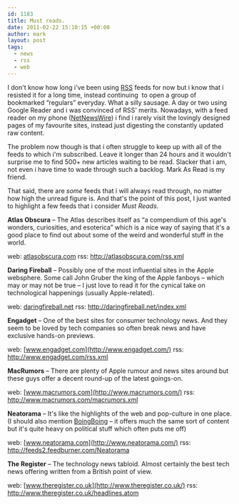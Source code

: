 ```yaml
---
id: 1183
title: Must reads.
date: 2011-02-22 15:10:15 +00:00
author: mark
layout: post
tags:
  - news
  - rss
  - web
---
```

I don't know how long i've been using [RSS](http://en.wikipedia.org/wiki/RSS) feeds for now but i know that i resisted it for a long time, instead continuing  to open a group of bookmarked &#8220;regulars&#8221; everyday. What a silly sausage. A day or two using Google Reader and i was convinced of RSS' merits. Nowadays, with a feed reader on my phone ([NetNewsWire](http://netnewswireapp.com/iphone/)) i find i rarely visit the lovingly designed pages of my favourite sites, instead just digesting the constantly updated raw content.

The problem now though is that i often struggle to keep up with all of the feeds to which i'm subscribed. Leave it longer than 24 hours and it wouldn't surprise me to find 500+ new articles waiting to be read. Slacker that i am, not even i have time to wade through such a backlog. Mark As Read is my friend.

That said, there are _some_ feeds that i will always read through, no matter how high the unread figure is. And that's the point of this post, I just wanted to highlight a few feeds that i consider _Must Reads_.

**Atlas Obscura** &#8211; The Atlas describes itself as &#8220;a compendium of this age's wonders, curiosities, and esoterica&#8221; which is a nice way of saying that it's a good place to find out about some of the weird and wonderful stuff in the world.

web: [atlasobscura.com](http://atlasobscura.com/)
rss: <http://atlasobscura.com/rss.xml>

**Daring Fireball** &#8211; Possibly one of the most influential sites in the Apple websphere. Some call John Gruber the king of the Apple fanboys &#8211; which may or may not be true &#8211; I just love to read it for the cynical take on technological happenings (usually Apple-related).

web: [daringfireball.net](http://daringfireball.net/)
rss: <http://daringfireball.net/index.xml>

**Engadget** &#8211; One of the best sites for consumer technology news. And they seem to be loved by tech companies so often break news and have exclusive hands-on previews.

web: [www.engadget.com](http://www.engadget.com/)
rss: <http://www.engadget.com/rss.xml>

**MacRumors** &#8211; There are plenty of Apple rumour and news sites around but these guys offer a decent round-up of the latest goings-on.

web: [www.macrumors.com](http://www.macrumors.com/)
rss: <http://www.macrumors.com/macrumors.xml>

**Neatorama** &#8211; It's like the highlights of the web and pop-culture in one place. (I should also mention [BoingBoing](http://boingboing.net/) &#8211; it offers much the same sort of content but it's quite heavy on political stuff which often puts me off)

web: [www.neatorama.com](http://www.neatorama.com/)
rss: <http://feeds2.feedburner.com/Neatorama>

**The Register** &#8211; The technology news tabloid. Almost certainly the best tech news offering written from a British point of view.

web: [www.theregister.co.uk](http://www.theregister.co.uk/)
rss: <http://www.theregister.co.uk/headlines.atom>
